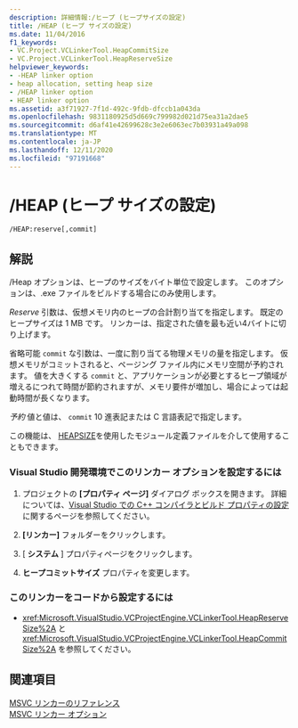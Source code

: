 ```yaml
---
description: 詳細情報:/ヒープ (ヒープサイズの設定)
title: /HEAP (ヒープ サイズの設定)
ms.date: 11/04/2016
f1_keywords:
- VC.Project.VCLinkerTool.HeapCommitSize
- VC.Project.VCLinkerTool.HeapReserveSize
helpviewer_keywords:
- -HEAP linker option
- heap allocation, setting heap size
- /HEAP linker option
- HEAP linker option
ms.assetid: a3f71927-7f1d-492c-9fdb-dfccb1a043da
ms.openlocfilehash: 9831180925d5d669c799982d021d75ea31a2dae5
ms.sourcegitcommit: d6af41e42699628c3e2e6063ec7b03931a49a098
ms.translationtype: MT
ms.contentlocale: ja-JP
ms.lasthandoff: 12/11/2020
ms.locfileid: "97191668"
---
```

# <a name="heap-set-heap-size"></a>/HEAP (ヒープ サイズの設定)

```
/HEAP:reserve[,commit]
```

## <a name="remarks"></a>解説

/Heap オプションは、ヒープのサイズをバイト単位で設定します。 このオプションは、.exe ファイルをビルドする場合にのみ使用します。

*Reserve* 引数は、仮想メモリ内のヒープの合計割り当てを指定します。 既定のヒープサイズは 1 MB です。 リンカーは、指定された値を最も近い4バイトに切り上げます。

省略可能 `commit` な引数は、一度に割り当てる物理メモリの量を指定します。 仮想メモリがコミットされると、ページング ファイル内にメモリ空間が予約されます。 値を大きくする `commit` と、アプリケーションが必要とするヒープ領域が増えるにつれて時間が節約されますが、メモリ要件が増加し、場合によっては起動時間が長くなります。

*予約* 値と値は、 `commit` 10 進表記または C 言語表記で指定します。

この機能は、 [HEAPSIZE](heapsize.md)を使用したモジュール定義ファイルを介して使用することもできます。

### <a name="to-set-this-linker-option-in-the-visual-studio-development-environment"></a>Visual Studio 開発環境でこのリンカー オプションを設定するには

1. プロジェクトの **[プロパティ ページ]** ダイアログ ボックスを開きます。 詳細については、[Visual Studio での C++ コンパイラとビルド プロパティの設定](../working-with-project-properties.md)に関するページを参照してください。

1. **[リンカー]** フォルダーをクリックします。

1. [ **システム** ] プロパティページをクリックします。

1. **ヒープコミットサイズ** プロパティを変更します。

### <a name="to-set-this-linker-option-programmatically"></a>このリンカーをコードから設定するには

- <xref:Microsoft.VisualStudio.VCProjectEngine.VCLinkerTool.HeapReserveSize%2A> と <xref:Microsoft.VisualStudio.VCProjectEngine.VCLinkerTool.HeapCommitSize%2A> を参照してください。

## <a name="see-also"></a>関連項目

[MSVC リンカーのリファレンス](linking.md)<br/>
[MSVC リンカー オプション](linker-options.md)
